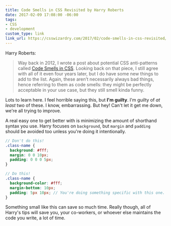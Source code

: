 ```yaml
---
title: Code Smells in CSS Revisited by Harry Roberts
date: 2017-02-09 17:08:00 -06:00
tags:
- CSS
- development
custom_type: link
link_url: https://csswizardry.com/2017/02/code-smells-in-css-revisited/
---
```


Harry Roberts:

> Way back in 2012, I wrote a post about potential CSS anti-patterns called [Code Smells in CSS](https://csswizardry.com/2012/11/code-smells-in-css/). Looking back on that piece, I still agree with all of it even four years later, but I do have some new things to add to the list. Again, these aren’t necessarily always bad things, hence referring to them as code smells: they might be perfectly acceptable in your use case, but they still smell kinda funny.

Lots to learn here. I feel horrible saying this, but **I'm guilty**. I'm guilty of *at least* two of these. I know, embarrassing. But hey! Can't let it get me down, we're all trying to improve. 

A real easy one to get better with is minimizing the amount of shorthand syntax you use. Harry focuses on `background`, but `margin` and `padding` should be avoided too unless you're doing it intentionally.

```scss
// Don't do this!
.class-name {
  background: #fff;
  margin: 0 0 10px;
  padding: 0 0 0 5px;
}

// Do this!
.class-name {
  background-color: #fff;
  margin-bottom: 10px;
  padding: 5px 10px; // You're doing something specific with this one.
}
```

Something small like this can save so much time. Really though, all of Harry's tips will save you, your co-workers, or whoever else maintains the code you write, a lot of time.